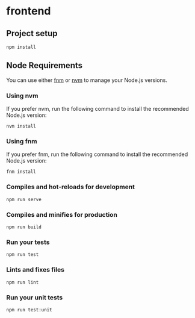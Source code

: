 # frontend

## Project setup
```
npm install
```

## Node Requirements
You can use either [fnm](https://github.com/Schniz/fnm) or [nvm](https://github.com/nvm-sh/nvm) to manage your Node.js versions.

### Using nvm
If you prefer nvm, run the following command to install the recommended Node.js version:
```
nvm install
```

### Using fnm
If you prefer fnm, run the following command to install the recommended Node.js version:
```
fnm install
```

### Compiles and hot-reloads for development
```
npm run serve
```

### Compiles and minifies for production
```
npm run build
```

### Run your tests
```
npm run test
```

### Lints and fixes files
```
npm run lint
```

### Run your unit tests
```
npm run test:unit
```
